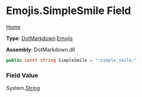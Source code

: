 # Emojis\.SimpleSmile Field

[Home](../../../README.md)

**Type**: [DotMarkdown](../../README.md)\.[Emojis](../README.md)

**Assembly**: DotMarkdown\.dll

```csharp
public const string SimpleSmile = ":simple_smile:"
```

### Field Value

System\.[String](https://docs.microsoft.com/en-us/dotnet/api/system.string)